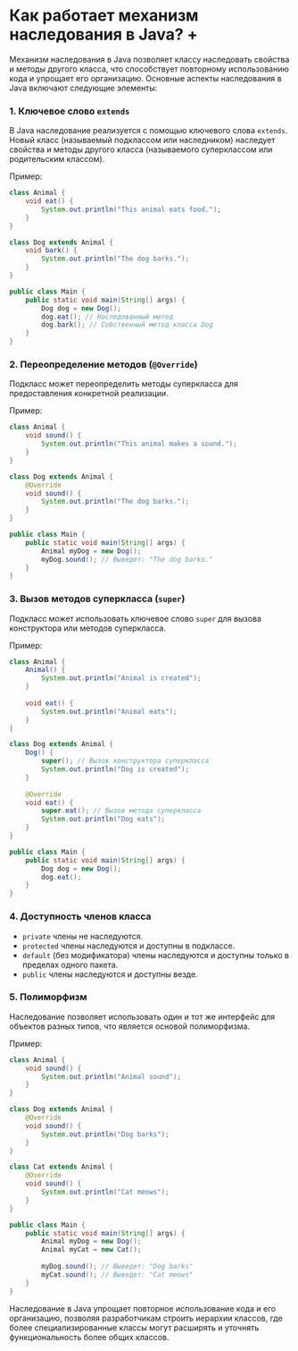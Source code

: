# Как работает механизм наследования в Java? +

Механизм наследования в Java позволяет классу наследовать свойства и методы другого класса, что способствует повторному использованию кода и упрощает его организацию. Основные аспекты наследования в Java включают следующие элементы:

### 1. Ключевое слово `extends`
В Java наследование реализуется с помощью ключевого слова `extends`. Новый класс (называемый подклассом или наследником) наследует свойства и методы другого класса (называемого суперклассом или родительским классом).

Пример:
```java
class Animal {
    void eat() {
        System.out.println("This animal eats food.");
    }
}

class Dog extends Animal {
    void bark() {
        System.out.println("The dog barks.");
    }
}

public class Main {
    public static void main(String[] args) {
        Dog dog = new Dog();
        dog.eat(); // Наследованный метод
        dog.bark(); // Собственный метод класса Dog
    }
}
```

### 2. Переопределение методов (`@Override`)
Подкласс может переопределить методы суперкласса для предоставления конкретной реализации.

Пример:
```java
class Animal {
    void sound() {
        System.out.println("This animal makes a sound.");
    }
}

class Dog extends Animal {
    @Override
    void sound() {
        System.out.println("The dog barks.");
    }
}

public class Main {
    public static void main(String[] args) {
        Animal myDog = new Dog();
        myDog.sound(); // Выведет: "The dog barks."
    }
}
```

### 3. Вызов методов суперкласса (`super`)
Подкласс может использовать ключевое слово `super` для вызова конструктора или методов суперкласса.

Пример:
```java
class Animal {
    Animal() {
        System.out.println("Animal is created");
    }
    
    void eat() {
        System.out.println("Animal eats");
    }
}

class Dog extends Animal {
    Dog() {
        super(); // Вызов конструктора суперкласса
        System.out.println("Dog is created");
    }
    
    @Override
    void eat() {
        super.eat(); // Вызов метода суперкласса
        System.out.println("Dog eats");
    }
}

public class Main {
    public static void main(String[] args) {
        Dog dog = new Dog();
        dog.eat();
    }
}
```

### 4. Доступность членов класса
- `private` члены не наследуются.
- `protected` члены наследуются и доступны в подклассе.
- `default` (без модификатора) члены наследуются и доступны только в пределах одного пакета.
- `public` члены наследуются и доступны везде.

### 5. Полиморфизм
Наследование позволяет использовать один и тот же интерфейс для объектов разных типов, что является основой полиморфизма.

Пример:
```java
class Animal {
    void sound() {
        System.out.println("Animal sound");
    }
}

class Dog extends Animal {
    @Override
    void sound() {
        System.out.println("Dog barks");
    }
}

class Cat extends Animal {
    @Override
    void sound() {
        System.out.println("Cat meows");
    }
}

public class Main {
    public static void main(String[] args) {
        Animal myDog = new Dog();
        Animal myCat = new Cat();
        
        myDog.sound(); // Выведет: "Dog barks"
        myCat.sound(); // Выведет: "Cat meows"
    }
}
```

Наследование в Java упрощает повторное использование кода и его организацию, позволяя разработчикам строить иерархии классов, где более специализированные классы могут расширять и уточнять функциональность более общих классов.